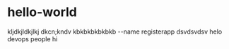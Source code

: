# hello-world
kljdkjldkjlkj
dkcn;kndv
kbkbkbkbkbkb
--name registerapp dsvdsvdsv
helo devops people hi

